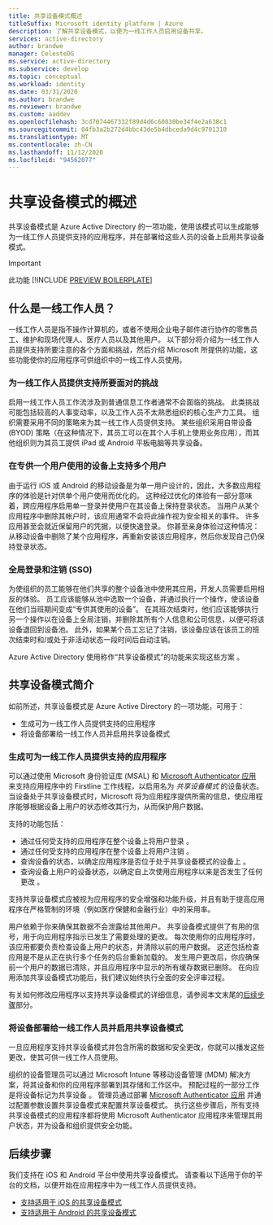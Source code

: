 ```yaml
---
title: 共享设备模式概述
titleSuffix: Microsoft identity platform | Azure
description: 了解共享设备模式，以便为一线工作人员启用设备共享。
services: active-directory
author: brandwe
manager: CelesteDG
ms.service: active-directory
ms.subservice: develop
ms.topic: conceptual
ms.workload: identity
ms.date: 03/31/2020
ms.author: brandwe
ms.reviewer: brandwe
ms.custom: aaddev
ms.openlocfilehash: 3cd7074467332f89d4d6c60830be34f4e2a638c1
ms.sourcegitcommit: 04fb3a2b272d4bbc43de5b4dbceda9d4c9701310
ms.translationtype: MT
ms.contentlocale: zh-CN
ms.lasthandoff: 11/12/2020
ms.locfileid: "94562077"
---
```

# <a name="overview-of-shared-device-mode"></a>共享设备模式的概述

共享设备模式是 Azure Active Directory 的一项功能，使用该模式可以生成能够为一线工作人员提供支持的应用程序，并在部署给这些人员的设备上启用共享设备模式。

>[!IMPORTANT]
> 此功能 [!INCLUDE [PREVIEW BOILERPLATE](../../../includes/active-directory-develop-preview.md)]

## <a name="what-are-firstline-workers"></a>什么是一线工作人员？

一线工作人员是指不操作计算机的，或者不使用企业电子邮件进行协作的零售员工、维护和现场代理人、医疗人员以及其他用户。 以下部分将介绍为一线工作人员提供支持所要注意的各个方面和挑战，然后介绍 Microsoft 所提供的功能，这些功能使你的应用程序可供组织中的一线工作人员使用。

### <a name="challenges-of-supporting-firstline-workers"></a>为一线工作人员提供支持所要面对的挑战

启用一线工作人员工作流涉及到普通信息工作者通常不会面临的挑战。 此类挑战可能包括较高的人事变动率，以及工作人员不太熟悉组织的核心生产力工具。 组织需要采用不同的策略来为其一线工作人员提供支持。 某些组织采用自带设备 (BYOD) 策略（在这种情况下，其员工可以在其个人手机上使用业务应用），而其他组织则为其员工提供 iPad 或 Android 平板电脑等共享设备。

### <a name="supporting-multiple-users-on-devices-designed-for-one-user"></a>在专供一个用户使用的设备上支持多个用户

由于运行 iOS 或 Android 的移动设备是为单一用户设计的，因此，大多数应用程序的体验是针对供单个用户使用而优化的。 这种经过优化的体验有一部分意味着，跨应用程序启用单一登录并使用户在其设备上保持登录状态。 当用户从某个应用程序中删除其帐户时，该应用通常不会将此操作视为安全相关的事件。 许多应用甚至会就近保留用户的凭据，以便快速登录。 你甚至亲身体验过这种情况：从移动设备中删除了某个应用程序，再重新安装该应用程序，然后你发现自己仍保持登录状态。

### <a name="global-sign-in-and-sign-out-sso"></a>全局登录和注销 (SSO)

为使组织的员工能够在他们共享的整个设备池中使用其应用，开发人员需要启用相反的体验。 员工应该能够从池中选取一个设备，并通过执行一个操作，使该设备在他们当班期间变成“专供其使用的设备”。 在其班次结束时，他们应该能够执行另一个操作以在设备上全局注销，并删除其所有个人信息和公司信息，以便可将该设备退回到设备池。 此外，如果某个员工忘记了注销，该设备应该在该员工的班次结束时和/或处于非活动状态一段时间后自动注销。

Azure Active Directory 使用称作“共享设备模式”的功能来实现这些方案  。

## <a name="introducing-shared-device-mode"></a>共享设备模式简介

如前所述，共享设备模式是 Azure Active Directory 的一项功能，可用于：

* 生成可为一线工作人员提供支持的应用程序
* 将设备部署给一线工作人员并启用共享设备模式

### <a name="build-applications-that-support-firstline-workers"></a>生成可为一线工作人员提供支持的应用程序

可以通过使用 Microsoft 身份验证库 (MSAL) 和 [Microsoft Authenticator 应用](../user-help/user-help-auth-app-overview.md) 来支持应用程序中的 Firstline 工作线程，以启用名为 *共享设备模式* 的设备状态。 当设备处于共享设备模式时，Microsoft 将为应用程序提供所需的信息，使应用程序能够根据设备上用户的状态修改其行为，从而保护用户数据。

支持的功能包括：

* 通过任何受支持的应用程序在整个设备上将用户登录  。
* 通过任何受支持的应用程序在整个设备上将用户注销  。
* 查询设备的状态，以确定应用程序是否位于处于共享设备模式的设备上  。
* 查询设备上用户的设备状态，以确定自上次使用应用程序以来是否发生了任何更改  。

支持共享设备模式应被视为应用程序的安全增强和功能升级，并且有助于提高应用程序在严格管制的环境（例如医疗保健和金融行业）中的采用率。

用户依赖于你来确保其数据不会泄露给其他用户。 共享设备模式提供了有用的信号，用于向应用程序指示已发生了需要处理的更改。 每次使用你的应用程序时，该应用都要负责检查设备上用户的状态，并清除以前的用户数据。 这还包括检查应用是不是从正在执行多个任务的后台重新加载的。 发生用户更改后，你应确保前一个用户的数据已清除，并且应用程序中显示的所有缓存数据已删除。 在向应用添加共享设备模式功能后，我们建议始终执行全面的安全评审过程。

有关如何修改应用程序以支持共享设备模式的详细信息，请参阅本文末尾的[后续步骤](#next-steps)部分。

### <a name="deploy-devices-to-firstline-workers-and-turn-on-shared-device-mode"></a>将设备部署给一线工作人员并启用共享设备模式

一旦应用程序支持共享设备模式并包含所需的数据和安全更改，你就可以播发这些更改，使其可供一线工作人员使用。

组织的设备管理员可以通过 Microsoft Intune 等移动设备管理 (MDM) 解决方案，将其设备和你的应用程序部署到其存储和工作区中。 预配过程的一部分工作是将设备标记为共享设备  。 管理员通过部署 [Microsoft Authenticator 应用](../user-help/user-help-auth-app-overview.md) 并通过配置参数设置共享设备模式来配置共享设备模式。 执行这些步骤后，所有支持共享设备模式的应用程序都将使用 Microsoft Authenticator 应用程序来管理其用户状态，并为设备和组织提供安全功能。

## <a name="next-steps"></a>后续步骤

我们支持在 iOS 和 Android 平台中使用共享设备模式。 请查看以下适用于你的平台的文档，以便开始在应用程序中为一线工作人员提供支持。

* [支持适用于 iOS 的共享设备模式](msal-ios-shared-devices.md)
* [支持适用于 Android 的共享设备模式](msal-android-shared-devices.md)
